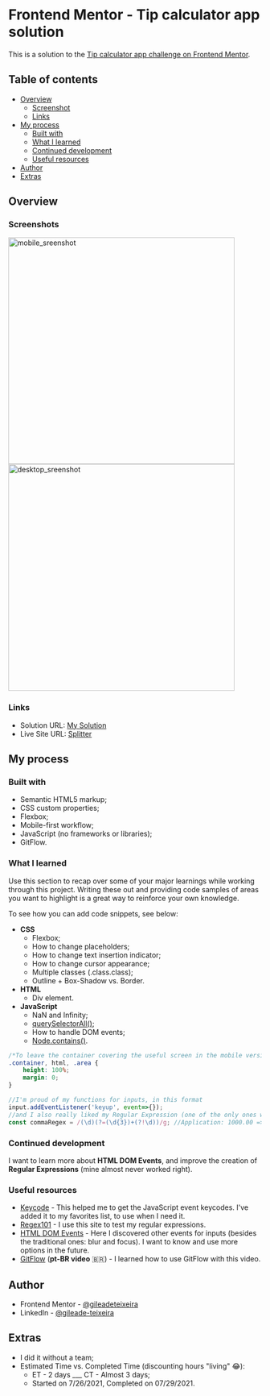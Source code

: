 # Frontend Mentor - Tip calculator app solution

This is a solution to the <a href="https://www.frontendmentor.io/challenges/tip-calculator-app-ugJNGbJUX" target="_blank" >Tip calculator app challenge on Frontend Mentor</a>.

## Table of contents

- [Overview](#overview)
  - [Screenshot](#screenshots)
  - [Links](#links)
- [My process](#my-process)
  - [Built with](#built-with)
  - [What I learned](#what-i-learned)
  - [Continued development](#continued-development)
  - [Useful resources](#useful-resources)
- [Author](#author)
- [Extras](#extras)

## Overview

### Screenshots
<a href="https://user-images.githubusercontent.com/77688036/127518374-bf214045-9876-46fd-9a93-905a10ec661e.png" target="_blank" >
  <img height="450px" src="https://user-images.githubusercontent.com/77688036/127518374-bf214045-9876-46fd-9a93-905a10ec661e.png" alt="mobile_sreenshot">
</a>
<a href="https://user-images.githubusercontent.com/77688036/127518540-6bbd5ad0-35b4-41e7-a7d7-5460c4ca7f02.png" target="_blank" >
  <img height="450px" src="https://user-images.githubusercontent.com/77688036/127518540-6bbd5ad0-35b4-41e7-a7d7-5460c4ca7f02.png" alt="desktop_sreenshot">
</a>

### Links

- Solution URL: <a href="https://www.frontendmentor.io/solutions/responsive-site-using-html-css-and-javascript-KItbwMQlV" target="_blank" >My Solution</a>
- Live Site URL: <a href="https://gileadeteixeira.github.io/tip-calculator-app/" target="_blank" >Splitter</a>

## My process

### Built with

- Semantic HTML5 markup;
- CSS custom properties;
- Flexbox;
- Mobile-first workflow;
- JavaScript (no frameworks or libraries);
- GitFlow.

### What I learned

Use this section to recap over some of your major learnings while working through this project. Writing these out and providing code samples of areas you want to highlight is a great way to reinforce your own knowledge.

To see how you can add code snippets, see below:

- **CSS**
  - Flexbox;
  - How to change placeholders;
  - How to change text insertion indicator;
  - How to change cursor appearance;
  - Multiple classes (.class.class);
  - Outline + Box-Shadow vs. Border.
- **HTML**
  - Div element.
- **JavaScript**
  - NaN and Infinity;
  - <a href="http://" target="_blank" >querySelectorAll()</a>;
  - How to handle DOM events;
  - <a href="http://" target="_blank" >Node.contains()</a>.

```css
/*To leave the container covering the useful screen in the mobile version*/
.container, html, .area {
    height: 100%;
    margin: 0;
}
```
```js
//I'm proud of my functions for inputs, in this format
input.addEventListener('keyup', event=>{});
//and I also really liked my Regular Expression (one of the only ones without "search" that worked) for hundred units
const commaRegex = /(\d)(?=(\d{3})+(?!\d))/g; //Application: 1000.00 => 1,000.00 for example
```

### Continued development

I want to learn more about **HTML DOM Events**, and improve the creation of **Regular Expressions** (mine almost never worked right).

### Useful resources

- <a href="https://keycode.info" target="_blank" >Keycode</a> - This helped me to get the JavaScript event keycodes. I've added it to my favorites list, to use when I need it.
- <a href="https://regex101.com" target="_blank" >Regex101</a> - I use this site to test my regular expressions. 
- <a href="https://www.w3schools.com/jsref/dom_obj_event.asp" target="_blank" >HTML DOM Events</a> - Here I discovered other events for inputs (besides the traditional ones: blur and focus). I want to know and use more options in the future.
- <a href="https://www.youtube.com/watch?v=dJjVr6Ya7B8" target="_blank" >GitFlow</a> (**pt-BR video** :brazil:) - I learned how to use GitFlow with this video.

## Author

- Frontend Mentor - <a href="https://www.frontendmentor.io/profile/gileadeteixeira" target="_blank" >@gileadeteixeira</a>
- LinkedIn - <a href="https://www.linkedin.com/in/gileade-teixeira-b86935204/" target="_blank" >@gileade-teixeira</a>

## Extras

- I did it without a team;
- Estimated Time vs. Completed Time (discounting hours "living" 😂):
  - ET - 2 days ___ CT - Almost 3 days;
  - Started on 7/26/2021, Completed on 07/29/2021.
